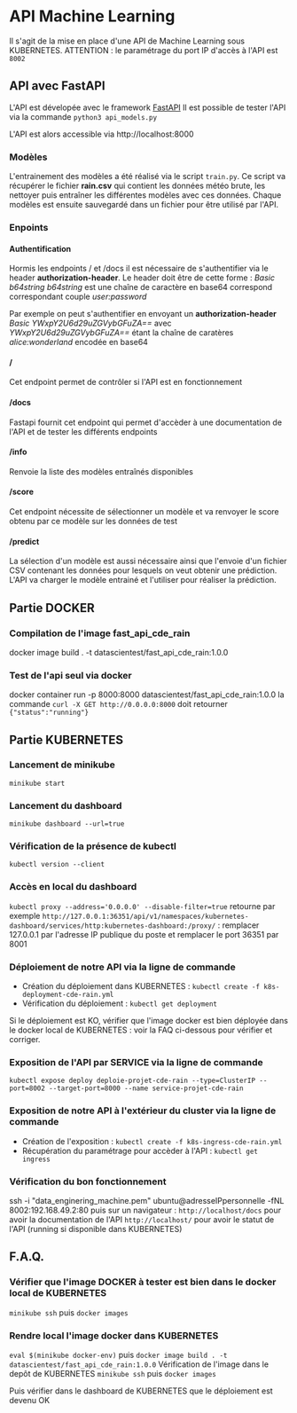 # API Machine Learning

Il s'agit de la mise en place d'une API de Machine Learning sous KUBERNETES.
ATTENTION : le paramétrage du port IP d'accès à l'API est `8002`

## API avec FastAPI

L'API est dévelopée avec le framework [FastAPI](https://fastapi.tiangolo.com/)
Il est possible de tester l'API via la commande `python3 api_models.py`

L'API est alors accessible via http://localhost:8000

### Modèles

L'entrainement des modèles a été réalisé via le script `train.py`.
Ce script va récupérer le fichier **rain.csv** qui contient les données météo brute, les nettoyer puis entraîner les différentes modèles avec ces données.
Chaque modèles est ensuite sauvegardé dans un fichier pour être utilisé par l'API.

### Enpoints

#### Authentification
Hormis les endpoints / et /docs il est nécessaire de  s'authentifier via le header **authorization-header**. Le header doit être de cette forme : *Basic b64string*
*b64string* est une chaîne de caractère en base64 correspond correspondant couple *user:password*

Par exemple on peut s'authentifier en envoyant un **authorization-header** *Basic YWxpY2U6d29uZGVybGFuZA==* avec *YWxpY2U6d29uZGVybGFuZA==* étant la chaîne de caratères *alice:wonderland* encodée en base64

#### /
Cet endpoint permet de contrôler si l'API est en fonctionnement
#### /docs
Fastapi fournit cet endpoint qui permet d'accèder à une documentation de l'API et de tester les différents endpoints
#### /info
Renvoie la liste des modèles entraînés disponibles
#### /score
Cet endpoint nécessite de sélectionner un modèle et va renvoyer le score obtenu par ce modèle sur les données de test
#### /predict
La sélection d'un modèle est aussi nécessaire ainsi que l'envoie d'un fichier CSV contenant les données pour lesquels on veut obtenir une prédiction.
L'API va charger le modèle entrainé et l'utiliser pour réaliser la prédiction.

## Partie DOCKER

### Compilation de l'image fast_api_cde_rain 
docker image build . -t datascientest/fast_api_cde_rain:1.0.0

### Test de l'api seul via docker
docker container run -p 8000:8000 datascientest/fast_api_cde_rain:1.0.0
la commande `curl -X GET http://0.0.0.0:8000` doit retourner `{"status":"running"}` 

## Partie KUBERNETES

### Lancement de minikube
`minikube start`

### Lancement du dashboard
`minikube dashboard --url=true`

### Vérification de la présence de kubectl
`kubectl version --client`

### Accès en local du dashboard
`kubectl proxy --address='0.0.0.0' --disable-filter=true`
retourne par exemple `http://127.0.0.1:36351/api/v1/namespaces/kubernetes-dashboard/services/http:kubernetes-dashboard:/proxy/` : remplacer 127.0.0.1 par l'adresse IP publique du poste et remplacer le port 36351 par 8001

### Déploiement de notre API via la ligne de commande

* Création du déploiement dans KUBERNETES : `kubectl create -f k8s-deployment-cde-rain.yml`
* Vérification du déploiement : `kubectl get deployment`

Si le déploiement est KO, vérifier que l'image docker est bien déployée dans le docker local de KUBERNETES : voir la FAQ ci-dessous pour vérifier et corriger.

### Exposition de l'API par SERVICE via la ligne de commande

`kubectl expose deploy deploie-projet-cde-rain --type=ClusterIP --port=8002 --target-port=8000 --name service-projet-cde-rain`

### Exposition de notre API à l'extérieur du cluster via la ligne de commande

* Création de l'exposition : `kubectl create -f k8s-ingress-cde-rain.yml`
* Récupération du paramétrage pour accèder à l'API : `kubectl get ingress`

### Vérification du bon fonctionnement

ssh -i "data_enginering_machine.pem" ubuntu@adresseIPpersonnelle -fNL 8002:192.168.49.2:80
puis sur un navigateur :
`http://localhost/docs` pour avoir la documentation de l'API
`http://localhost/` pour avoir le statut de l'API (running si disponible dans KUBERNETES)

## F.A.Q.

### Vérifier que l'image DOCKER à tester est bien dans le docker local de KUBERNETES
`minikube ssh` puis `docker images`

### Rendre local l'image docker dans KUBERNETES
`eval $(minikube docker-env)`
puis
`docker image build . -t datascientest/fast_api_cde_rain:1.0.0`
Vérification de l'image dans le depôt de KUBERNETES 
`minikube ssh` puis `docker images`

Puis vérifier dans le dashboard de KUBERNETES que le déploiement est devenu OK


